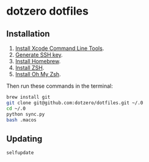 # dotzero dotfiles

## Installation

1. [Install Xcode Command Line Tools](http://osxdaily.com/2014/02/12/install-command-line-tools-mac-os-x/).
2. [Generate SSH key](https://help.github.com/articles/generating-a-new-ssh-key-and-adding-it-to-the-ssh-agent/).
3. [Install Homebrew](https://brew.sh/).
4. [Install ZSH](https://github.com/robbyrussell/oh-my-zsh/wiki/Installing-ZSH).
5. [Install Oh My Zsh](http://ohmyz.sh/).

Then run these commands in the terminal:

```bash
brew install git
git clone git@github.com:dotzero/dotfiles.git ~/.0
cd ~/.0
python sync.py
bash .macos
```

## Updating

```bash
selfupdate
```
